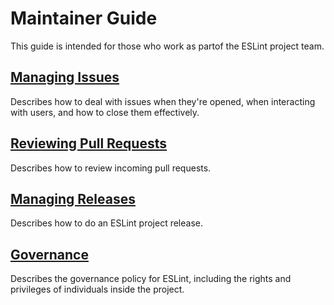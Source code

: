 # Maintainer Guide

This guide is intended for those who work as partof the ESLint project team.

## [Managing Issues](issues.html)

Describes how to deal with issues when they're opened, when interacting with users, and how to close them effectively.

## [Reviewing Pull Requests](pullrequests.html)

Describes how to review incoming pull requests.

## [Managing Releases](releases.html)

Describes how to do an ESLint project release.

## [Governance](governance.html)

Describes the governance policy for ESLint, including the rights and privileges of individuals inside the project.
